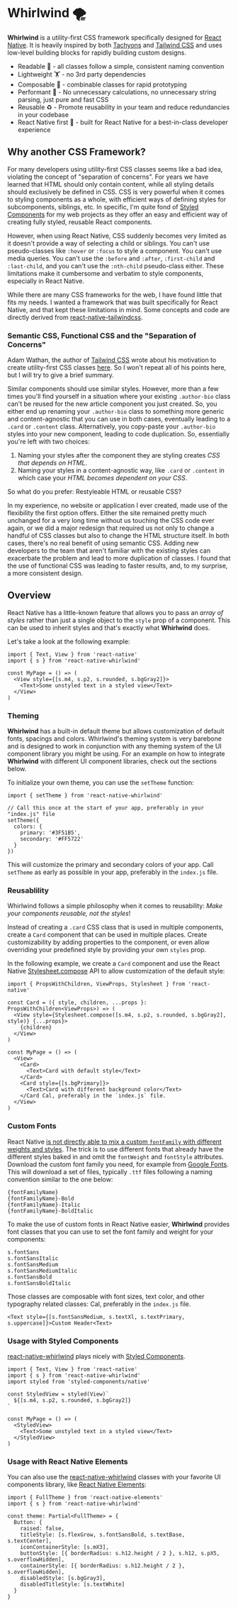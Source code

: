 # Whirlwind 🌪️

**Whirlwind** is a utility-first CSS framework specifically designed for [React Native](https://reactnative.dev/). It is heavily inspired by both [Tachyons](https://tachyons.io/) and [Tailwind CSS](https://tailwindcss.com/) and uses low-level building blocks for rapidly building custom designs.

- Readable 👀 - all classes follow a simple, consistent naming convention
- Lightweight 🏋️ - no 3rd party dependencies
- Composable 🧱 - combinable classes for rapid prototyping
- Performant 🚀 - No unnecessary calculations, no unnecessary string parsing, just pure and fast CSS
- Reusable ♻️ - Promote reusability in your team and reduce redundancies in your codebase
- React Native first 🥇 - built for React Native for a best-in-class developer experience

## Why another CSS Framework?

For many developers using utility-first CSS classes seems like a bad idea, violating the concept of "separation of concerns". For years we have learned that HTML should only contain content, while all styling details should exclusively be defined in CSS. CSS is very powerful when it comes to styling components as a whole, with efficient ways of defining styles for subcomponents, siblings, etc. In specific, I'm quite fond of [Styled Components](https://styled-components.com/) for my web projects as they offer an easy and efficient way of creating fully styled, reusable React components.

However, when using React Native, CSS suddenly becomes very limited as it doesn't provide a way of selecting a child or siblings. You can't use pseudo-classes like `:hover` or `:focus` to style a component. You can't use media queries. You can't use the `:before` and `:after`, `:first-child` and `:last-child`, and you can't use the `:nth-child` pseudo-class either. These limitations make it cumbersome and verbatim to style components, especially in React Native.

While there are many CSS frameworks for the web, I have found little that fits my needs. I wanted a framework that was built specifically for React Native, and that kept these limitations in mind. Some concepts and code are directly derived from [react-native-tailwindcss](https://github.com/TVke/react-native-tailwindcss).

### Semantic CSS, Functional CSS and the "Separation of Concerns"

Adam Wathan, the author of [Tailwind CSS](https://tailwindcss.com/) wrote about his motivation to create utility-first CSS classes [here](https://adamwathan.me/css-utility-classes-and-separation-of-concerns/). So I won't repeat all of his points here, but I will try to give a brief summary.

Similar components should use similar styles. However, more than a few times you'll find yourself in a situation where your existing `.author-bio` class can't be reused for the new article component you just created. So, you either end up renaming your `.author-bio` class to something more generic and content-agnostic that you can use in both cases, eventually leading to a `.card` or `.content` class. Alternatively, you copy-paste your `.author-bio` styles into your new component, leading to code duplication. So, essentially you're left with two choices:

1. Naming your styles after the component they are styling creates _CSS that depends on HTML_.
2. Naming your styles in a content-agnostic way, like `.card` or `.content` in which case your _HTML becomes dependent on your CSS_.

So what do you prefer: Restyleable HTML or reusable CSS?

In my experience, no website or application I ever created, made use of the flexibility the first option offers. Either the site remained pretty much unchanged for a very long time without us touching the CSS code ever again, or we did a major redesign that required us not only to change a handful of CSS classes but also to change the HTML structure itself. In both cases, there's no real benefit of using semantic CSS. Adding new developers to the team that aren't familiar with the existing styles can exacerbate the problem and lead to more duplication of classes. I found that the use of functional CSS was leading to faster results, and, to my surprise, a more consistent design.

## Overview

React Native has a little-known feature that allows you to pass an _array of styles_ rather than just a single object to the `style` prop of a component. This can be used to inherit styles and that's exactly what **Whirlwind** does.

Let's take a look at the following example:

```tsx
import { Text, View } from 'react-native'
import { s } from 'react-native-whirlwind'

const MyPage = () => (
  <View style={[s.m4, s.p2, s.rounded, s.bgGray2]}>
    <Text>Some unstyled text in a styled view</Text>
  </View>
)
```

### Theming

**Whirlwind** has a built-in default theme but allows customization of default fonts, spacings and colors. Whirlwind's theming system is very barebone and is designed to work in conjunction with any theming system of the UI component library you might be using. For an example on how to integrate **Whirlwind** with different UI component libraries, check out the sections below.

To initialize your own theme, you can use the `setTheme` function:

```tsx
import { setTheme } from 'react-native-whirlwind'

// Call this once at the start of your app, preferably in your "index.js" file
setTheme({
  colors: {
    primary: '#3F51B5',
    secondary: '#FF5722'
  }
})
```

This will customize the primary and secondary colors of your app. Call `setTheme` as early as possible in your app, preferably in the `index.js` file.

### Reusablility

Whirlwind follows a simple philosophy when it comes to reusability: _Make your components reusable, not the styles_!

Instead of creating a `.card` CSS class that is used in multiple components, create a `Card` component that can be used in multiple places. Create customizability by adding properties to the component, or even allow overriding your predefined style by providing your own `styles` prop.

In the following example, we create a `Card` component and use the React Native [Stylesheet.compose](https://reactnative.dev/docs/stylesheet#compose) API to allow customization of the default style:

```tsx
import { PropsWithChildren, ViewProps, Stylesheet } from 'react-native'

const Card = ({ style, children, ...props }: PropsWithChildren<ViewProps>) => (
  <View style={Stylesheet.compose([s.m4, s.p2, s.rounded, s.bgGray2], style)} {...props}>
    {children}
  </View>
)

const MyPage = () => (
  <View>
    <Card>
      <Text>Card with default style</Text>
    </Card>
    <Card style={[s.bgPrimary]}>
      <Text>Card with different background color</Text>
    </Card Cal, preferably in the `index.js` file.
  </View>
)
```

### Custom Fonts

React Native [is not directly able to mix a custom `fontFamily` with different weights and styles](https://reactnative.dev/docs/text#limited-style-inheritance). The trick is to use different fonts that already have the different styles baked in and omit the `fontWeight` and `fontStyle` attributes. Download the custom font family you need, for example from [Google Fonts](https://fonts.google.com/). This will download a set of files, typically `.ttf` files following a naming convention similar to the one below:

```
{fontFamilyName}
{fontFamilyName}-Bold
{fontFamilyName}-Italic
{fontFamilyName}-BoldItalic
```

To make the use of custom fonts in React Native easier, **Whirlwind** provides font classes that you can use to set the font family and weight for your components:

```
s.fontSans
s.fontSansItalic
s.fontSansMedium
s.fontSansMediumItalic
s.fontSansBold
s.fontSansBoldItalic
```

Those classes are composable with font sizes, text color, and other typography related classes: Cal, preferably in the `index.js` file.

```tsx
<Text style={[s.fontSansMedium, s.textXl, s.textPrimary, s.uppercase]}>Custom Header<Text>
```

### Usage with Styled Components

[react-native-whirlwind](https://github.com/arabold/react-native-whirlwind) plays nicely with [Styled Components](https://styled-components.com/).

```tsx
import { Text, View } from 'react-native'
import { s } from 'react-native-whirlwind'
import styled from 'styled-components/native'

const StyledView = styled(View)`
  ${[s.m4, s.p2, s.rounded, s.bgGray2]}
`

const MyPage = () => (
  <StyledView>
    <Text>Some unstyled text in a styled view</Text>
  </StyledView>
)
```

### Usage with React Native Elements

You can also use the [react-native-whirlwind](https://github.com/arabold/react-native-whirlwind) classes with your favorite UI components library, like [React Native Elements](https://reactnativeelements.com/):

```tsx
import { FullTheme } from 'react-native-elements'
import { s } from 'react-native-whirlwind'

const theme: Partial<FullTheme> = {
  Button: {
    raised: false,
    titleStyle: [s.flexGrow, s.fontSansBold, s.textBase, s.textCenter],
    iconContainerStyle: [s.mX3],
    buttonStyle: [{ borderRadius: s.h12.height / 2 }, s.h12, s.pX5, s.overflowHidden],
    containerStyle: [{ borderRadius: s.h12.height / 2 }, s.overflowHidden],
    disabledStyle: [s.bgGray3],
    disabledTitleStyle: [s.textWhite]
  }
}
```
